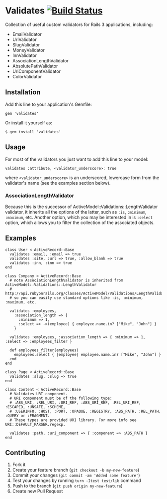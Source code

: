 # Validates [![Build Status](https://travis-ci.org/kaize/validates.png)](https://travis-ci.org/kaize/validates)

Collection of useful custom validators for Rails 3 applications, including:

- EmailValidator
- UrlValidator
- SlugValidator
- MoneyValidator
- InnValidator
- AssociationLengthValidator
- AbsolutePathValidator
- UriComponentValidator
- ColorValidator

## Installation

Add this line to your application's Gemfile:

    gem 'validates'

Or install it yourself as:

    $ gem install 'validates'

## Usage

For most of the validators you just want to add this line to your model:

    validates :attribute, <validator_underscore>: true

where `<validator_underscore>` is an underscored, lowercase form from the validator's name (see the examples section below).

### AssociationLengthValidator

Because this is the successor of ActiveModel::Validations::LengthValidator
validator, it inherits all the options of the latter, such as `:is`, `:minimum`,
`:maximum`, etc. Another option, which you may be interested in is `:select` option,
which allows you to filter the collection of the associated objects.

## Examples

    class User < ActiveRecord::Base
      validates :email, :email => true
      validates :site, :url => true, :allow_blank => true
      validates :inn, :inn => true
    end

    class Company < ActiveRecord::Base
      # note AssociationLengthValidator is inherited from ActiveModel::Validations::LengthValidator
      # http://api.rubyonrails.org/classes/ActiveModel/Validations/LengthValidator.html
      # so you can easily use standard options like :is, :minimum, :maximum, etc.

      validates :employees,
        :association_length => {
          :minimum => 1,
          :select => ->(employee) { employee.name.in? ["Mike", "John"] }
        }

      validates :employees, :association_length => { :minimum => 1, :select => :employees_filter }

      def employees_filter(employees)
        employees.select { |employee| employee.name.in? ["Mike", "John"] }
      end
    end

    class Page < ActiveRecord::Base
      validates :slug, :slug => true
    end

    class Content < ActiveRecord::Base
      # Validates URI component.
      # URI component must be of the following type:
      # :ABS_URI, :REL_URI, :URI_REF, :ABS_URI_REF, :REL_URI_REF, :ESCAPED, :UNSAFE, :SCHEME,
      # :USERINFO, :HOST, :PORT, :OPAQUE, :REGISTRY, :ABS_PATH, :REL_PATH, :QUERY or :FRAGMENT.
      # These types are provided URI library. For more info see URI::DEFAULT_PARSER.regexp.

      validates :path, :uri_component => { :component => :ABS_PATH }
    end

## Contributing

1. Fork it
2. Create your feature branch (`git checkout -b my-new-feature`)
3. Commit your changes (`git commit -am 'Added some feature'`)
4. Test your changes by running `turn -Itest test/lib` command
5. Push to the branch (`git push origin my-new-feature`)
6. Create new Pull Request
